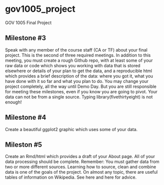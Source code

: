 # gov1005_project
GOV 1005 Final Project


## Milestone #3
Speak with any member of the course staff (CA or TF) about your final project. This is the second of three required meetings. In addition to this meeting, you must create a rough Github repo, with at least some of your raw data or code which shows you working with data that is stored elsewhere or details of your plan to get the data, and a reproducible html which provides a brief description of the data: where you got it, what you have done with it so far and what you plan to do. You may change your project completely, all the way until Demo Day. But you are still responsible for meeting these milestones, even if you know you are going to pivot. Your data can not be from a single source. Typing library(fivethirtyeight) is not enough!


## Milestone #4
Create a beautiful ggplot2 graphic which uses some of your data.


## Mileston #5
Create an Rmd/html which provides a draft of your About page. All of your data processing should be complete. Remember: You must gather data from two or more different sources. Learning how to source, clean and combine data is one of the goals of the project. On almost any topic, there are useful tables of information on Wikipedia. See here and here for advice.
